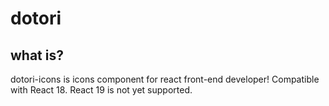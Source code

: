 # dotori

## what is?

dotori-icons is icons component for react front-end developer!
Compatible with React 18. React 19 is not yet supported.
